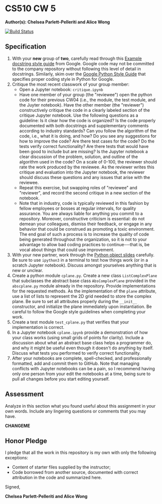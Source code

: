 # CS510 CW 5

**Author(s):** **Chelsea Parlett-Pelleriti and Alice Wong**

[![Build Status](https://travis-ci.org/chapman-cs510-2017f/cw-05-YOURNAME.svg?branch=master)](https://travis-ci.org/chapman-cs510-2017f/cw-05-YOURNAME)

## Specification

1. With your **new** group of **two**, carefully read through this [Example docstring style guide](http://sphinxcontrib-napoleon.readthedocs.io/en/latest/example_google.html) from Google. Google code may not be committed to the company repository without following this level of detail in docstrings. Similarly, skim over the [Google Python Style Guide](https://google.github.io/styleguide/pyguide.html) that specifies proper coding style in Python for Google.
1. Critique the most recent classwork of your group member:
    * Open a Jupyter notebook: ```critique.ipynb```
    * Have one member of your group (the "reviewee") open the python code for their previous CW04 (i.e., the module, the test module, and the Juyter notebook). Have the other member (the "reviewer") constructively critique the code in a clearly labeled section of the critique Jupyter notebook. Use the following questions as a guideline: Is it clear how the code is organized? Is the code properly documented with both docstrings and supplementary comments according to industry standards? Can you follow the algorithm of the code, i.e., what it is doing, and how? Do you see any suggestions for how to improve the code? Are there test cases for the code? Do the tests verify correct functionality? Are there tests that would have been good to include but are missing? Is the Jupyter notebook a clear discussion of the problem, solution, and outline of the algorithm used in the code? On a scale of 0-100, the reviewer should rate the work produced by the reviewee. As the reviewer writes this critique and evaluation into the Jupyter notebook, the reviewer should discuss these questions and any issues that arise with the reviewee.
    * Repeat this exercise, but swapping roles of "reviewee" and "reviewer", and record the second critique in a new section of the notebook.
    * Note that in industry, code is typically reviewed in this fashion by fellow employees or bosses at regular intervals, for quality assurance. You are always liable for anything you commit to a repository. Moreover, constructive criticism is essential: do not demean your colleagues, dismiss their feedback, or engage in any behavior that could be construed as promoting a toxic environment. The end goal of such a process is to increase the quality of code being generated throughout the organization, so it is not to your advantage to allow bad coding practices to continue---that is, be vocal about things that could use improvement.
1. With your new partner, work through the [Python object slides](http://slides.com/profdressel/python-objects-overview) carefully. Be sure to use ```ipython3``` in a terminal to test how things work (or in a scratch Jupyter notebook). Discuss amongst yourselves anything that is new or unclear.
1. Create a python module ```cplane.py```. Create a new class ```ListComplexPlane``` that subclasses the abstract base class ```AbsComplexPlane``` provided in the ```abscplane.py``` module already in the repository. Provide implementations for the requested methods. As the implementation of the `plane` attribute, use a list of lists to represent the 2D grid needed to store the complex plane. Be sure to set all attributes properly during the ```__init__``` constructor, and initialize the plane immediately upon instantiation. Be careful to follow the Google style guidelines when completing your work.
1. Create a test module ```test_cplane.py``` that verifies that your implementation is correct.
1. In a Jupyter notebook ```cplane.ipynb``` provide a demonstration of how your class works (using small grids of points for clarity). Include a discussion about what an abstract base class helps a programmer do, and why it might be useful even though it doesn't do anything by itself. Discuss what tests you performed to verify correct functionality.
1. After your notebooks are complete, spell-checked, and professionally formatted, add and commit them to GitHub. Note that managing conflicts with Jupyter notebooks can be a pain, so I recommend having only one person from your edit the notebooks at a time, being sure to pull all changes before you start editing yourself.


## Assessment

Analyze in this section what you found useful about this assignment in your own words. Include any lingering questions or comments that you may have.

**CHANGEME**

## Honor Pledge

I pledge that all the work in this repository is my own with only the following exceptions:

* Content of starter files supplied by the instructor;
* Code borrowed from another source, documented with correct attribution in the code and summarized here.

Signed,

**Chelsea Parlett-Pelleriti and Alice  Wong**
